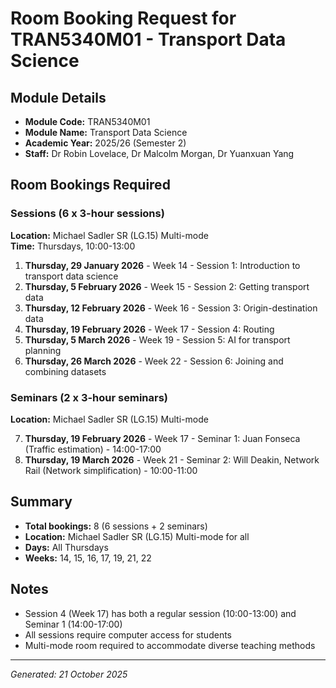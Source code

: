 # Room Booking Request for TRAN5340M01 - Transport Data Science

## Module Details
- **Module Code:** TRAN5340M01
- **Module Name:** Transport Data Science
- **Academic Year:** 2025/26 (Semester 2)
- **Staff:** Dr Robin Lovelace, Dr Malcolm Morgan, Dr Yuanxuan Yang

## Room Bookings Required

### Sessions (6 x 3-hour sessions)
**Location:** Michael Sadler SR (LG.15) Multi-mode  
**Time:** Thursdays, 10:00-13:00

1. **Thursday, 29 January 2026** - Week 14 - Session 1: Introduction to transport data science
2. **Thursday, 5 February 2026** - Week 15 - Session 2: Getting transport data
3. **Thursday, 12 February 2026** - Week 16 - Session 3: Origin-destination data
4. **Thursday, 19 February 2026** - Week 17 - Session 4: Routing
5. **Thursday, 5 March 2026** - Week 19 - Session 5: AI for transport planning
6. **Thursday, 26 March 2026** - Week 22 - Session 6: Joining and combining datasets

### Seminars (2 x 3-hour seminars)
**Location:** Michael Sadler SR (LG.15) Multi-mode

7. **Thursday, 19 February 2026** - Week 17 - Seminar 1: Juan Fonseca (Traffic estimation) - 14:00-17:00
8. **Thursday, 19 March 2026** - Week 21 - Seminar 2: Will Deakin, Network Rail (Network simplification) - 10:00-11:00

## Summary
- **Total bookings:** 8 (6 sessions + 2 seminars)
- **Location:** Michael Sadler SR (LG.15) Multi-mode for all
- **Days:** All Thursdays
- **Weeks:** 14, 15, 16, 17, 19, 21, 22

## Notes
- Session 4 (Week 17) has both a regular session (10:00-13:00) and Seminar 1 (14:00-17:00)
- All sessions require computer access for students
- Multi-mode room required to accommodate diverse teaching methods

---
*Generated: 21 October 2025*

